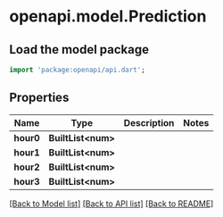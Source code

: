# openapi.model.Prediction

## Load the model package
```dart
import 'package:openapi/api.dart';
```

## Properties
Name | Type | Description | Notes
------------ | ------------- | ------------- | -------------
**hour0** | **BuiltList&lt;num&gt;** |  | 
**hour1** | **BuiltList&lt;num&gt;** |  | 
**hour2** | **BuiltList&lt;num&gt;** |  | 
**hour3** | **BuiltList&lt;num&gt;** |  | 

[[Back to Model list]](../README.md#documentation-for-models) [[Back to API list]](../README.md#documentation-for-api-endpoints) [[Back to README]](../README.md)


